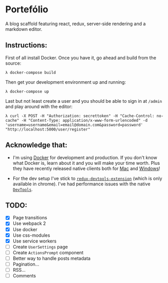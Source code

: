 # Portefólio

A blog scaffold featuring react, redux, server-side rendering and a markdown editor.

## Instructions:

First of all install Docker. Once you have it, go ahead and build from the source:

```shell
λ docker-compose build
```

Then get your development environment up and running:

```shell
λ docker-compose up
```

Last but not least create a user and you should be able to sign in at `/admin` and play around with the editor:

```curl
λ curl -X POST -H "Authorization: secrettoken" -H "Cache-Control: no-cache" -H "Content-Type: application/x-www-form-urlencoded" -d 'username=username&email=email@domain.com&password=password' "http://localhost:5000/user/register"
```
## Acknowledge that:

- I'm using [Docker](http://www.docker.com/) for development and production. If you don't know what Docker is, learn about it and you will make your time worth. Plus they have recently released native clients both for [Mac](http://www.docker.com/products/docker#/mac) and [Windows](http://www.docker.com/products/docker#/windows)!

- For the dev setup I've stick to [`redux-devtools-extension`](https://github.com/zalmoxisus/redux-devtools-extension) (which is only available in chrome). I've had performance issues with the native [`DevTools`](https://github.com/gaearon/redux-devtools).

## TODO:

- [x] Page transitions
- [x] Use webpack 2
- [x] Use docker
- [x] Use css-modules
- [x] Use service workers
- [ ] Create `UserSettings` page
- [ ] Create `ActionsPrompt` component
- [ ] Better way to handle posts metadata
- [ ] Pagination...
- [ ] RSS...
- [ ] Comments
